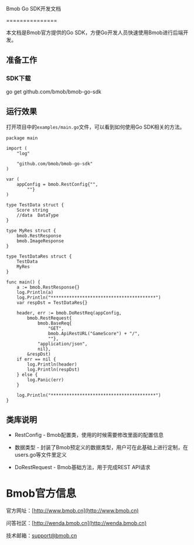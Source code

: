 Bmob Go SDK开发文档

===============

本文档是Bmob官方提供的Go SDK，方便Go开发人员快速使用Bmob进行后端开发。

## 准备工作

### SDK下载

go get github.com/bmob/bmob-go-sdk


## 运行效果

打开项目中的`examples/main.go`文件，可以看到如何使用Go SDK相关的方法。

```
package main

import (
	"log"

	"github.com/bmob/bmob-go-sdk"
)

var (
	appConfig = bmob.RestConfig{"",
		""}
)

type TestData struct {
	Score string
	//data  DataType
}

type MyRes struct {
	bmob.RestResponse
	bmob.ImageResponse
}

type TestDataRes struct {
	TestData
	MyRes
}

func main() {
	a := bmob.RestResponse{}
	log.Println(a)
	log.Println("****************************************")
	var respDst = TestDataRes{}

	header, err := bmob.DoRestReq(appConfig,
		bmob.RestRequest{
			bmob.BaseReq{
				"GET",
				bmob.ApiRestURL("GameScore") + "/",
				""},
			"application/json",
			nil},
		&respDst)
	if err == nil {
		log.Println(header)
		log.Println(respDst)
	} else {
		log.Panic(err)
	}

	log.Println("****************************************")
}
```

## 类库说明

* RestConfig - Bmob配置类，使用的时候需要修改里面的配置信息

* 数据类型 - 封装了Bmob预定义的数据类型，用户可在此基础上进行定制，在users.go等文件里定义

* DoRestRequest - Bmob基础方法，用于完成REST API请求

# Bmob官方信息

官方网址：[http://www.bmob.cn](http://www.bmob.cn)

问答社区：[http://wenda.bmob.cn](http://wenda.bmob.cn)

技术邮箱：support@bmob.cn
